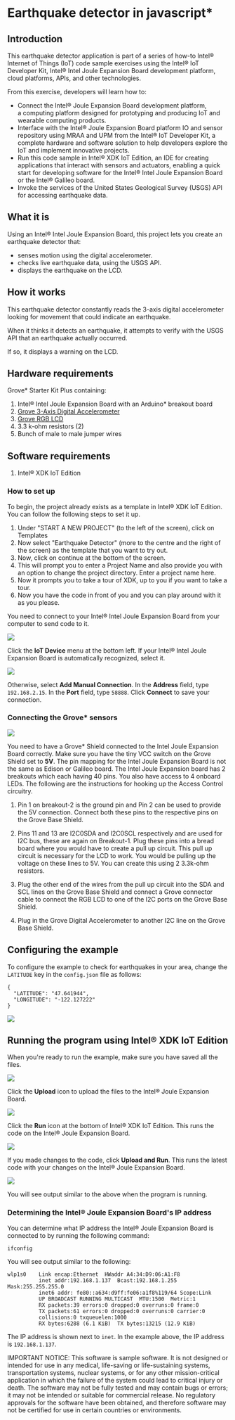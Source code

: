 # Earthquake detector in javascript*

## Introduction

This earthquake detector application is part of a series of how-to Intel® Internet of Things (IoT) code sample exercises using the Intel® IoT Developer Kit, Intel® Intel Joule Expansion Board development platform, cloud platforms, APIs, and other technologies.

From this exercise, developers will learn how to:<br>
- Connect the Intel® Joule Expansion Board  development platform, a computing platform designed for prototyping and producing IoT and wearable computing products.<br>
- Interface with the Intel® Joule Expansion Board platform IO and sensor repository using MRAA and UPM from the Intel® IoT Developer Kit, a complete hardware and software solution to help developers explore the IoT and implement innovative projects.<br>
- Run this code sample in Intel® XDK IoT Edition, an IDE for creating applications that interact with sensors and actuators, enabling a quick start for developing software for the Intel® Intel Joule Expansion Board or the Intel® Galileo board.<br>
- Invoke the services of the United States Geological Survey (USGS) API for accessing earthquake data.

## What it is

Using an Intel® Intel Joule Expansion Board, this project lets you create an earthquake detector that:<br>
- senses motion using the digital accelerometer.<br>
- checks live earthquake data, using the USGS API.<br>
- displays the earthquake on the LCD.

## How it works

This earthquake detector constantly reads the 3-axis digital accelerometer looking for movement that could indicate an earthquake.

When it thinks it detects an earthquake, it attempts to verify with the USGS API that an earthquake actually occurred.

If so, it displays a warning on the LCD.

## Hardware requirements

Grove* Starter Kit Plus containing:

1. Intel® Intel Joule Expansion Board with an Arduino* breakout board
2. [Grove 3-Axis Digital Accelerometer](http://iotdk.intel.com/docs/master/upm/node/classes/mma7660.html)
3. [Grove RGB LCD](http://iotdk.intel.com/docs/master/upm/node/classes/jhd1313m1.html)
4. 3.3 k-ohm resistors (2)
5. Bunch of male to male jumper wires

## Software requirements

1. Intel® XDK IoT Edition

### How to set up

To begin, the project already exists as a template in Intel® XDK IoT Edition. You can follow the following steps to set it up.

1. Under "START A NEW PROJECT" (to the left of the screen), click on Templates
2. Now select "Earthquake Detector" (more to the centre and the right of the screen) as the template that you want to try out.
3. Now, click on continue at the bottom of the screen.
4. This will prompt you to enter a Project Name and also provide you with an option to change the project directory. Enter a project name here.
5. Now it prompts you to take a tour of XDK, up to you if you want to take a tour.
6. Now you have the code in front of you and you can play around with it as you please.

You need to connect to your Intel® Intel Joule Expansion Board from your computer to send code to it.

![](./images/xdk-select-device.png)

Click the **IoT Device** menu at the bottom left. If your Intel® Intel Joule Expansion Board is automatically recognized, select it.

![](./images/xdk-manual-connect.png)

Otherwise, select **Add Manual Connection**.
In the **Address** field, type `192.168.2.15`. In the **Port** field, type `58888`.
Click **Connect** to save your connection.

### Connecting the Grove* sensors

![](./images/earthquake-detector-overall.jpg)

You need to have a Grove* Shield connected to the Intel Joule Expansion Board correctly. Make sure you have the tiny VCC switch on the Grove Shield set to **5V**.
The pin mapping for the Intel Joule Expansion Board is not the same as Edison or Galileo board. The Intel Joule Expansion board has 2 breakouts which each having 40 pins. You also have access to 4 onboard LEDs. The following are the instructions for hooking up the Access Control circuitry.

1. Pin 1 on breakout-2 is the ground pin and Pin 2 can be used to provide the 5V connection. Connect both these pins to the respective pins on the Grove Base Shield.
2. Pins 11 and 13 are I2C0SDA and I2C0SCL respectively and are used for I2C bus, these are again on Breakout-1. Plug these pins into a bread board where you would have to create a pull up circuit. This pull up circuit is necessary for the LCD to work. You would be pulling up the voltage on these lines to 5V. You can create this using 2 3.3k-ohm resistors.

3. Plug the other end of the wires from the pull up circuit into the SDA and SCL lines on the Grove Base Shield and connect a Grove connector cable to connect the RGB LCD to one of the I2C ports on the Grove Base Shield.
4. Plug in the Grove Digital Accelerometer to another I2C line on the Grove Base Shield.

## Configuring the example

To configure the example to check for earthquakes in your area, change the `LATITUDE` key in the `config.json` file as follows:

```
{
  "LATITUDE": "47.641944",
  "LONGITUDE": "-122.127222"
}
```

![](./images/earthquake-detector-no-quake.jpg)

## Running the program using Intel® XDK IoT Edition

When you're ready to run the example, make sure you have saved all the files.

![](./images/xdk-upload.png)

Click the **Upload** icon to upload the files to the Intel® Joule Expansion Board.

![](./images/xdk-run.png)

Click the **Run** icon at the bottom of Intel® XDK IoT Edition. This runs the code on the Intel® Joule Expansion Board.

![](./images/xdk-upload-run.png)

If you made changes to the code, click **Upload and Run**. This runs the latest code with your changes on the Intel® Joule Expansion Board.

![](./images/earthquake-detector-output.png)

You will see output similar to the above when the program is running.

### Determining the Intel® Joule Expansion Board's IP address

You can determine what IP address the Intel® Joule Expansion Board is connected to by running the following command:

    ifconfig
 
You will see output similar to the following:

    wlp1s0    Link encap:Ethernet  HWaddr A4:34:D9:06:A1:F8
			  inet addr:192.168.1.137  Bcast:192.168.1.255  Mask:255.255.255.0
			  inet6 addr: fe80::a634:d9ff:fe06:a1f8%119/64 Scope:Link
			  UP BROADCAST RUNNING MULTICAST  MTU:1500  Metric:1
			  RX packets:39 errors:0 dropped:0 overruns:0 frame:0
			  TX packets:61 errors:0 dropped:0 overruns:0 carrier:0
			  collisions:0 txqueuelen:1000
			  RX bytes:6288 (6.1 KiB)  TX bytes:13215 (12.9 KiB)


The IP address is shown next to `inet`. In the example above, the IP address is `192.168.1.137`.

IMPORTANT NOTICE: This software is sample software. It is not designed or intended for use in any medical, life-saving or life-sustaining systems, transportation systems, nuclear systems, or for any other mission-critical application in which the failure of the system could lead to critical injury or death. The software may not be fully tested and may contain bugs or errors; it may not be intended or suitable for commercial release. No regulatory approvals for the software have been obtained, and therefore software may not be certified for use in certain countries or environments.
